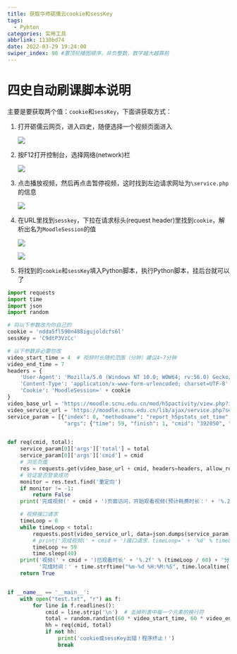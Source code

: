 ```yaml
---
title: 获取华师砺儒云cookie和sessKey
tags:
  - Pyhton
categories: 实用工具
abbrlink: 1130bd74
date: 2022-03-29 19:24:00
swiper_index: 90 #置顶轮播图顺序，非负整数，数字越大越靠前
---
```


# 四史自动刷课脚本说明

主要是要获取两个值：`cookie`和`sessKey`，下面讲获取方式：

1. 打开砺儒云网页，进入四史，随便选择一个视频页面进入

   ![](https://baozi-blog.oss-cn-shenzhen.aliyuncs.com/images/202203291034984.png)

2. 按F12打开控制台，选择网络(network)栏

   ![](https://baozi-blog.oss-cn-shenzhen.aliyuncs.com/images/202203291035892.png)

3. 点击播放视频，然后再点击暂停视频，这时找到左边请求网址为`\service.php`的信息

   ![](https://baozi-blog.oss-cn-shenzhen.aliyuncs.com/images/202203291037475.png)

4. 在URL里找到`sesskey`，下拉在请求标头(request header)里找到`cookie`，解析出名为`MoodleSession`的值

   ![](https://baozi-blog.oss-cn-shenzhen.aliyuncs.com/images/202203291040448.png)

   ![](https://baozi-blog.oss-cn-shenzhen.aliyuncs.com/images/202203291041052.png)

5. 将找到的`cookie`和`sessKey`填入Python脚本，执行Python脚本，挂后台就可以了

```python
import requests
import time
import json
import random

# 将以下参数改为你自己的
cookie = 'ndda5fl590n488igujoldcfs6l'
sessKey = 'C9dtP3VzCc'

# 以下参数非必要勿改
video_start_time = 4  # 视频时长随机范围（分钟）建议4~7分钟
video_end_time = 7
headers = {
    'User-Agent': 'Mozilla/5.0 (Windows NT 10.0; WOW64; rv:56.0) Gecko/20100101 Firefox/56.0',
    'Content-Type': 'application/x-www-form-urlencoded; charset=UTF-8',
    'Cookie': 'MoodleSession=' + cookie
}
video_base_url = 'https://moodle.scnu.edu.cn/mod/h5pactivity/view.php?id='
video_service_url = 'https://moodle.scnu.edu.cn/lib/ajax/service.php?sesskey=' + sessKey
service_param = [{"index": 0, "methodname": "report_h5pstats_set_time",
                  "args": {"time": 59, "finish": 1, "cmid": "392050", "total": 59, "progress": "100"}}]


def req(cmid, total):
    service_param[0]['args']['total'] = total
    service_param[0]['args']['cmid'] = cmid
    # 浏览页面
    res = requests.get(video_base_url + cmid, headers=headers, allow_redirects=False)
    # 验证是否登录成功
    monitor = res.text.find('重定向')
    if monitor != -1:
        return False
    print('完成视频(' + cmid + ')页面访问，开始观看视频(预计耗费时长：' + '%.2f' % (total/60*50/60) + '分钟)')

    # 视频接口请求
    timeLoop = 0
    while timeLoop < total:
        requests.post(video_service_url, data=json.dumps(service_param), headers=headers)
        # print('完成视频(' + cmid + ')接口请求，timeLoop=' + '%d' % timeLoop)
        timeLoop += 59
        time.sleep(40)
    print('视频(' + cmid + ')已观看时长' + '%.2f' % (timeLoop / 60) + '分钟，' +
          '完成时间：' + time.strftime("%m-%d %H:%M:%S", time.localtime()))
    return True


if __name__ == '__main__':
    with open("test.txt", "r") as f:
        for line in f.readlines():
            cmid = line.strip('\n')  # 去掉列表中每一个元素的换行符
            total = random.randint(60 * video_start_time, 60 * video_end_time)
            hh = req(cmid, total)
            if not hh:
                print('cookie或sessKey出错！程序终止！')
                break

```



